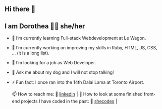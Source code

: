 ## Hi there 👋
## I am Dorothea 👩🏻 she/her

- 🌱 I’m currently learning Full-stack Webdevelopment at Le Wagon.
- 🔭 I’m currently working on improving my skills in Ruby, HTML, JS, CSS, ... (it is a long list).
- 🤔 I’m looking for a job as  Web Developer.
- 💬 Ask me about my dog and I will not stop talking!
- ⚡ Fun fact: I once ran into the 14th Dalai Lama at Toronto Airport.

   📫 How to reach me:
    👔 [linkedin][linkedin] **|**
   🔎 How to look at some finished front-end projects I have coded in the past:
     🎨 [shecodes][shecodes] **|**

  [linkedin]: https://linkedin.com/in/dorothea-toeller/
  [shecodes]: https://www.shecodes.io/graduates/99627-dorothea-toeller
